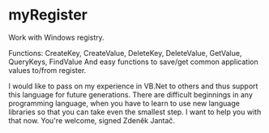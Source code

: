 # myRegister
Work with Windows registry.

Functions: CreateKey, CreateValue, DeleteKey, DeleteValue, GetValue, QueryKeys, FindValue
And easy functions to save/get common application values to/from register.

I would like to pass on my experience in VB.Net to others and thus support this language for future generations. There are difficult beginnings in any programming language, when you have to learn to use new language libraries so that you can take even the smallest step. I want to help you with that now. You're welcome, signed Zdeněk Jantač.
